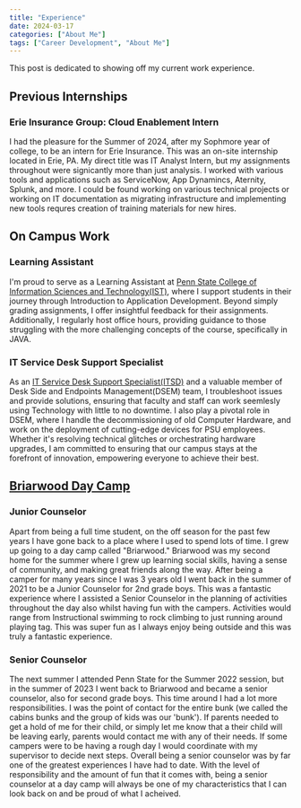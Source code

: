 ```yaml
---
title: "Experience"
date: 2024-03-17
categories: ["About Me"]
tags: ["Career Development", "About Me"]
---
```


This post is dedicated to showing off my current work experience.

## Previous Internships

### Erie Insurance Group: Cloud Enablement Intern

I had the pleasure for the Summer of 2024, after my Sophmore year of college, to be an intern for Erie Insurance. This was an on-site internship located in Erie, PA. My direct title was IT Analyst Intern, but my assignments throughout were signicantly more than just analysis. I worked with various tools and applications such as ServiceNow, App Dynamincs, Aternity, Splunk, and more. I could be found working on various technical projects or working on IT documentation as migrating infrastructure and implementing new tools requres creation of training materials for new hires. 


## On Campus Work

### Learning Assistant

I'm proud to serve as a Learning Assistant at [Penn State College of Information Sciences and Technology(IST)](https://ist.psu.edu/), where I support students in their journey through Introduction to Application Development. Beyond simply grading assignments, I offer insightful feedback for their assignments. Additionally, I regularly host office hours, providing guidance to those struggling with the more challenging concepts of the course, specifically in JAVA.

### IT Service Desk Support Specialist

As an [IT Service Desk Support Specialist(ITSD)](https://www.it.psu.edu/support/) and a valuable member of Desk Side and Endpoints Management(DSEM) team, I troubleshoot issues and provide solutions, ensuring that faculty and staff can work seemlesly using Technology with little to no downtime. I also play a pivotal role in DSEM, where I handle the decommissioning of old Computer Hardware, and work on the deployment of cutting-edge devices for PSU employees. Whether it's resolving technical glitches or orchestrating hardware upgrades, I am committed to ensuring that our campus stays at the forefront of innovation, empowering everyone to achieve their best.

## [Briarwood Day Camp]("https://www.briarwooddaycamp.com/")

### Junior Counselor

Apart from being a full time student, on the off season for the past few years I have gone back to a place where I used to spend lots of time. I grew up going to a day camp called "Briarwood." Briarwood was my second home for the summer where I grew up learning social skills, having a sense of community, and making great friends along the way. After being a camper for many years since I was 3 years old I went back in the summer of 2021 to be a Junior Counselor for 2nd grade boys. This was a fantastic experience where I assisted a Senior Counselor in the planning of activities throughout the day also whilst having fun with the campers. Activities would range from Instructional swimming to rock climbing to just running around playing tag. This was super fun as I always enjoy being outside and this was truly a fantastic experience.

### Senior Counselor

The next summer I attended Penn State for the Summer 2022 session, but in the summer of 2023 I went back to Briarwood and became a senior counselor, also for second grade boys. This time around I had a lot more responsibilities. I was the point of contact for the entire bunk (we called the cabins bunks and the group of kids was our 'bunk'). If parents needed to get a hold of me for their child, or simply let me know that a their child will be leaving early, parents would contact me with any of their needs. If some campers were to be having a rough day I would coordinate with my supervisor to decide next steps. Overall being a senior counselor was by far one of the greatest experiences I have had to date. With the level of responsibility and the amount of fun that it comes with, being a senior counselor at a day camp will always be one of my characteristics that I can look back on and be proud of what I acheived.
